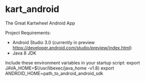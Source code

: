 # kart_android
The Great Kartwheel Android App

Project Requirements:
- Android Studio 3.0 (currently in preview https://developer.android.com/studio/preview/index.html)
- Java 8 JDK

Include these environment variables in your startup script:
 export JAVA_HOME=$(/usr/libexec/java_home -v1.8)
 export ANDROID_HOME=path_to_android_android_sdk
